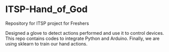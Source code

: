 # ITSP-Hand_of_God
Repository for ITSP project for Freshers

Designed a glove to detect actions performed and use it to control devices. This repo contains codes to integrate Python and Arduino. Finally, we are using sklearn to train our hand actions.
